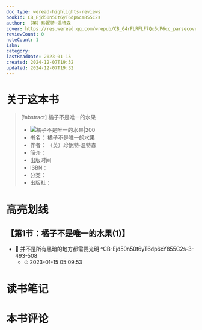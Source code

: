 ```yaml
---
doc_type: weread-highlights-reviews
bookId: CB_Ejd50n50t6yT6dp6cY855C2s
author: （英）珍妮特·温特森
cover: https://res.weread.qq.com/wrepub/CB_G4rFLRFLF7Qx6dP6cc_parsecover
reviewCount: 0
noteCount: 1
isbn: 
category: 
lastReadDate: 2023-01-15
created: 2024-12-07T19:32
updated: 2024-12-07T19:32
---
```

# 关于这本书
> [!abstract] 橘子不是唯一的水果
> - ![ 橘子不是唯一的水果|200](https://res.weread.qq.com/wrepub/CB_G4rFLRFLF7Qx6dP6cc_parsecover)
> - 书名： 橘子不是唯一的水果
> - 作者： （英）珍妮特·温特森
> - 简介： 
> - 出版时间 
> - ISBN： 
> - 分类： 
> - 出版社： 

# 高亮划线

## 【第1节：橘子不是唯一的水果(1)】


- 📌 并不是所有黑暗的地方都需要光明 ^CB-Ejd50n50t6yT6dp6cY855C2s-3-493-508
    - ⏱ 2023-01-15 05:09:53 
# 读书笔记

# 本书评论
